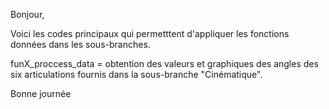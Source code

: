 Bonjour,

Voici les codes principaux qui permetttent d'appliquer les fonctions données dans les sous-branches.

funX_proccess_data = obtention des valeurs et graphiques des angles des six articulations fournis dans la sous-branche "Cinématique".

Bonne journée
